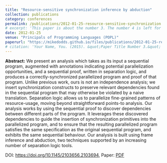 ```yaml
---
title: "Resource-sensitive synchronization inference by abduction"
collection: publications
category: conferences
permalink: /publications/2012-01-25-resource-sensitive-synchronization
# excerpt: 'This paper is about the number 3. The number 4 is left for future work.'
date: 2012-01-25
venue: "Principals of Programming Languages (POPL)"
paperurl: "https://mikedodds.github.io/files/publications/2012-01-25-resource-sensitive-synchronization.pdf"
# citation: 'Your Name, You. (2015). &quot;Paper Title Number 3.&quot; <i>Journal 1</i>. 1(3).'
---
```


**Abstract:** We present an analysis which takes as its input a sequential program, augmented with annotations indicating potential parallelization opportunities, and a sequential proof, written in separation logic, and produces a correctly-synchronized parallelized program and proof of that program. Unlike previous work, ours is not an independence analysis; we insert synchronization constructs to preserve relevant dependencies found in the sequential program that may otherwise be violated by a naive translation. Separation logic allows us to parallelize fine-grained patterns of resource-usage, moving beyond straightforward points-to analysis. Our analysis works by using the sequential proof to discover dependencies between different parts of the program. It leverages these discovered dependencies to guide the insertion of synchronization primitives into the parallelized program, and to ensure that the resulting parallelized program satisfies the same specification as the original sequential program, and exhibits the same sequential behaviour. Our analysis is built using frame inference and abduction, two techniques supported by an increasing number of separation logic tools.

DOI: <https://doi.org/10.1145/2103656.2103694>, Paper: [PDF](https://mikedodds.github.io/files/publications/2012-01-25-resource-sensitive-synchronization.pdf)